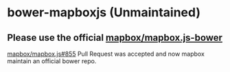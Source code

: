 bower-mapboxjs (Unmaintained)
=============================

## Please use the official  [mapbox/mapbox.js-bower](https://github.com/mapbox/mapbox.js-bower)

[mapbox/mapbox.js#855](https://github.com/mapbox/mapbox.js/pull/855) Pull Request was accepted 
and now mapbox maintain an official bower repo.
